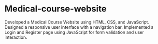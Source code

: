 # Medical-course-website
Developed a Medical Course Website using HTML, CSS, and JavaScript. Designed a responsive user interface with a navigation bar. Implemented a Login and Register page using JavaScript for form validation and user interaction.
